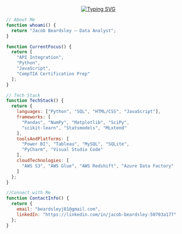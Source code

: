 <p align="center">
  <a href="https://git.io/typing-svg">
    <img src="https://readme-typing-svg.herokuapp.com?font=Fira+Code&size=24&pause=1000&color=00F79F&center=true&vCenter=true&width=600&lines=Hi%2C+I'm+Jacob+Beardsley!" alt="Typing SVG" />
  </a>
</p>

```javascript
// About Me
function whoami() {
  return "Jacob Beardsley — Data Analyst";
}

function CurrentFocus() {
  return [
    "API Integration",
    "Python",
    "JavaScript",
    "CompTIA Certification Prep"
  ];
}

// Tech Stack
function TechStack() {
  return {
    languages: ["Python", "SQL", "HTML/CSS", "JavaScript"],
    frameworks: [
      "Pandas", "NumPy", "Matplotlib", "SciPy",
      "scikit-learn", "Statsmodels", "MLxtend"
    ],
    toolsAndPlatforms: [
      "Power BI", "Tableau", "MySQL", "SQLite",
      "PyCharm", "Visual Studio Code"
    ],
    cloudTechnologies: [
      "AWS S3", "AWS Glue", "AWS Redshift", "Azure Data Factory"
    ]
  };
}

//Connect with Me
function ContactInfo() {
  return {
    email: "beardsleyj81@gmail.com",
    linkedIn: "https://linkedin.com/in/jacob-beardsley-50703a177"
  };
}
```




<!--
**Jbeardsley8/Jbeardsley8** is a ✨ _special_ ✨ repository because its `README.md` (this file) appears on your GitHub profile.

Here are some ideas to get you started:

- 🔭 I’m currently working on ...
- 🌱 I’m currently learning ...
- 👯 I’m looking to collaborate on ...
- 🤔 I’m looking for help with ...
- 💬 Ask me about ...
- 📫 How to reach me: ...
- 😄 Pronouns: ...
- ⚡ Fun fact: ...
-->
